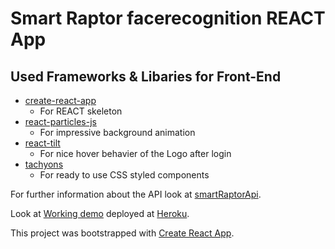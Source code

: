 # Smart Raptor facerecognition REACT App


## Used Frameworks & Libaries for Front-End
* [create-react-app](https://github.com/facebook/create-react-app/blob/master/README.md#getting-started)
	* For REACT skeleton
* [react-particles-js](https://www.npmjs.com/package/react-particles-js)
	* For impressive background animation
* [react-tilt](https://www.npmjs.com/package/react-tilt)
	* For nice hover behavier of the Logo after login
* [tachyons](https://tachyons.io/)
	* For ready to use CSS styled components

For further information about the API look at [smartRaptorApi](https://github.com/r4pt0s/smartRaptorApi).	

Look at [Working demo](https://smart-raptor.herokuapp.com/) deployed at [Heroku](https://www.heroku.com).


This project was bootstrapped with [Create React App](https://github.com/facebookincubator/create-react-app).

